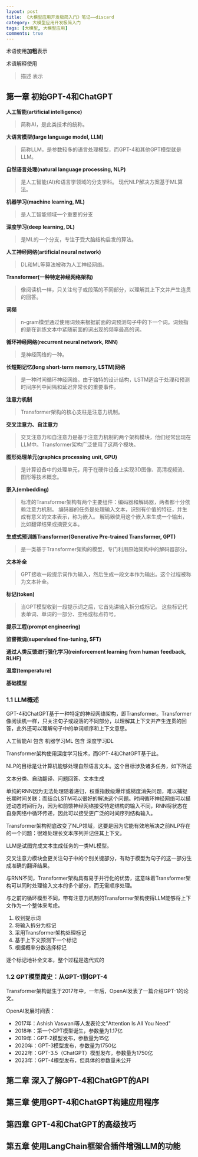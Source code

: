 ```yaml
---
layout: post
title: 《大模型应用开发极简入门》笔记——discard
category: 大模型应用开发极简入门
tags: [大模型, 大模型应用]
comments: true
---
```


术语使用**加粗**表示

术语解释使用
> 描述
表示

## 第一章 初始GPT-4和ChatGPT

**人工智能(artificial intelligence)**
> 简称AI，是此类技术的统称。

**大语言模型(large language model, LLM)**
> 简称LLM，是参数较多的语言处理模型，而GPT-4和其他GPT模型就是LLM。


**自然语言处理(natural language processing, NLP)**
> 是人工智能(AI)和语言学领域的分支学科。
> 现代NLP解决方案基于ML算法。

**机器学习(machine learning, ML)**
> 是人工智能领域一个重要的分支

**深度学习(deep learning, DL)**
> 是ML的一个分支，专注于受大脑结构启发的算法。

**人工神经网络(artificial neural network)**
> DL和ML等算法被称为人工神经网络。

**Transformer(一种特定神经网络架构)**
> 像阅读机一样，只关注句子或段落的不同部分，以理解其上下文并产生连贯的回答。

**词频**
> n-gram模型通过使用词频来根据前面的词预测句子中的下一个词。词频指的是在训练文本中紧随前面的词出现的频率最高的词。

**循环神经网络(recurrent neural network, RNN)**
> 是神经网络的一种。

**长短期记忆(long short-term memory, LSTM)网络**
> 是一种时间循环神经网络。由于独特的设计结构，LSTM适合于处理和预测时间序列中间隔和延迟非常长的重要事件。

**注意力机制**
> Transformer架构的核心支柱是注意力机制。

**交叉注意力、自注意力**
> 交叉注意力和自注意力是基于注意力机制的两个架构模块，他们经常出现在LLM中。Transformer架构广泛使用了这两个模块。

**图形处理单元(graphics processing unit, GPU)**
> 是计算设备中的处理单元，用于在硬件设备上实现3D图像、高清视频流、图形等技术概念。

**嵌入(embedding)**
> 标准的Transformer架构有两个主要组件：编码器和解码器，两者都十分依赖注意力机制。
> 编码器的任务是处理输入文本，识别有价值的特征，并生成有意义的文本表示，称为嵌入。
> 解码器使用这个嵌入来生成一个输出，比如翻译结果或摘要文本。

**生成式预训练Transformer(Generative Pre-trained Transformer, GPT)**
> 是一类基于Transformer架构的模型，专门利用原始架构中的解码器部分。

**文本补全**
> GPT接收一段提示词作为输入，然后生成一段文本作为输出。这个过程被称为文本补全。

**标记(token)**
> 当GPT模型收到一段提示词之后，它首先讲输入拆分成标记。
> 这些标记代表单词、单词的一部分、空格或标点符号。

**提示工程(prompt engineering)**

**监督微调(supervised fine-tuning, SFT)**

**通过人类反馈进行强化学习(reinforcement learning from human feedback, RLHF)**

**温度(temperature)**

**基础模型**

### 1.1 LLM概述

GPT-4和ChatGPT基于一种特定的神经网络架构，即Transformer。Transformer像阅读机一样，只关注句子或段落的不同部分，以理解其上下文并产生连贯的回答，此外还可以理解句子中的单词顺序和上下文意思。

人工智能AI 包含 机器学习ML 包含 深度学习DL 

Transformer架构使用深度学习技术，而GPT-4和ChatGPT基于此。

NLP的目标是让计算机能够处理自然语言文本。这个目标涉及诸多任务，如下所述

文本分类、自动翻译、问题回答、文本生成

单纯的RNN因为无法处理随着递归，权重指数级爆炸或梯度消失问题，难以捕捉长期时间关联；而结合LSTM可以很好的解决这个问题。时间循环神经网络可以描述动态时间行为，因为和前馈神经网络接受特定结构的输入不同，RNN将状态在自身网络中循环传递，因此可以接受更广泛的时间序列结构输入。

Transformer架构彻底改变了NLP领域，这要是因为它能有效地解决之前NLP存在的一个问题：很难处理长文本序列并记住其上下文。

LLM是试图完成文本生成任务的一类ML模型。

交叉注意力模块会更关注句子中的个别关键部分，有助于模型为句子的这一部分生成准确的翻译结果。

与RNN不同，Transformer架构具有易于并行化的优势，这意味着Transformer架构可以同时处理输入文本的多个部分，而无需顺序处理。

与之前的循环模型不同，带有注意力机制的Transformer架构使得LLM能够将上下文作为一个整体来考虑。

1. 收到提示词
2. 将输入拆分为标记
3. 采用Transformer架构处理标记
4. 基于上下文预测下一个标记
5. 根据概率分数选择标记

逐个标记地补全文本，整个过程是迭代式的

### 1.2 GPT模型简史：从GPT-1到GPT-4

Transformer架构诞生于2017年中，一年后，OpenAI发表了一篇介绍GPT-1的论文。

OpenAI发展时间表：
* 2017年：Ashish Vaswani等人发表论文"Attention Is All You Need"
* 2018年：第一个GPT模型诞生，参数量为1.17亿
* 2019年：GPT-2模型发布，参数量为15亿
* 2020年：GPT-3模型发布，参数量为1750亿
* 2022年：GPT-3.5（ChatGPT）模型发布，参数量为1750亿
* 2023年：GPT-4模型发布，但具体的参数量未公开

## 第二章 深入了解GPT-4和ChatGPT的API

## 第三章 使用GPT-4和ChatGPT构建应用程序

## 第四章 GPT-4和ChatGPT的高级技巧

## 第五章 使用LangChain框架合插件增强LLM的功能
